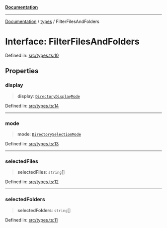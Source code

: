 [**Documentation**](https://raw.githubusercontent.com/Christian-Me/obsidian-front-matter-automate/main/doc/README.md)

***

[Documentation](https://raw.githubusercontent.com/Christian-Me/obsidian-front-matter-automate/main/doc/README.md) / [types](https://raw.githubusercontent.com/Christian-Me/obsidian-front-matter-automate/main/doc/types/README.md) / FilterFilesAndFolders

# Interface: FilterFilesAndFolders

Defined in: [src/types.ts:10](https://github.com/Christian-Me/folder-to-tags-plugin/blob/ea97d76ce7b235ca1e3494401efc98e537acc1fb/src/types.ts#L10)

## Properties

### display

> **display**: [`DirectoryDisplayMode`](https://raw.githubusercontent.com/Christian-Me/obsidian-front-matter-automate/main/doc/directorySelectionModal/type-aliases/DirectoryDisplayMode.md)

Defined in: [src/types.ts:14](https://github.com/Christian-Me/folder-to-tags-plugin/blob/ea97d76ce7b235ca1e3494401efc98e537acc1fb/src/types.ts#L14)

***

### mode

> **mode**: [`DirectorySelectionMode`](https://raw.githubusercontent.com/Christian-Me/obsidian-front-matter-automate/main/doc/directorySelectionModal/type-aliases/DirectorySelectionMode.md)

Defined in: [src/types.ts:13](https://github.com/Christian-Me/folder-to-tags-plugin/blob/ea97d76ce7b235ca1e3494401efc98e537acc1fb/src/types.ts#L13)

***

### selectedFiles

> **selectedFiles**: `string`[]

Defined in: [src/types.ts:12](https://github.com/Christian-Me/folder-to-tags-plugin/blob/ea97d76ce7b235ca1e3494401efc98e537acc1fb/src/types.ts#L12)

***

### selectedFolders

> **selectedFolders**: `string`[]

Defined in: [src/types.ts:11](https://github.com/Christian-Me/folder-to-tags-plugin/blob/ea97d76ce7b235ca1e3494401efc98e537acc1fb/src/types.ts#L11)
